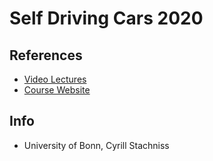 # Self Driving Cars 2020

## References
* [Video Lectures](https://www.youtube.com/playlist?list=PLgnQpQtFTOGQo2Z_ogbonywTg8jxCI9pD)
* [Course Website](https://www.ipb.uni-bonn.de/sdc-2020/)

## Info
- University of Bonn, Cyrill Stachniss
